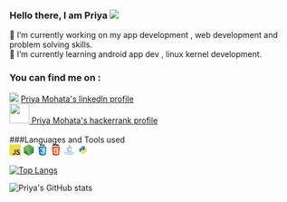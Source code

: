 ### Hello there, I am Priya <img src="https://raw.githubusercontent.com/MartinHeinz/MartinHeinz/master/wave.gif" width="30px">

🔭 I’m currently working on my app development , web development and problem solving skills. <br>
🌱 I’m currently learning android app dev , linux kernel development.
 ### You can find me on :
<img src="https://neilpatel.com/wp-content/uploads/2017/05/LinkedIn.jpg" width="35px"> <a href="https://www.linkedin.com/in/priya-mohata-a02170196">  Priya Mohata's linkedln profile</a><br>
<img src="https://upload.wikimedia.org/wikipedia/commons/4/40/HackerRank_Icon-1000px.png" height="35px" width="35px"><a href="https://www.hackerrank.com/mohatapriya">  Priya Mohata's hackerrank profile</a><br>
<br>
###Languages and Tools used <br>
<code><img height="20" src="https://raw.githubusercontent.com/github/explore/80688e429a7d4ef2fca1e82350fe8e3517d3494d/topics/javascript/javascript.png"></code>
<code><img height="20" src="https://raw.githubusercontent.com/github/explore/80688e429a7d4ef2fca1e82350fe8e3517d3494d/topics/nodejs/nodejs.png"></code>
<code><img height="20" src="https://raw.githubusercontent.com/github/explore/80688e429a7d4ef2fca1e82350fe8e3517d3494d/topics/css/css.png"></code>
<code><img height="20" src="https://raw.githubusercontent.com/github/explore/80688e429a7d4ef2fca1e82350fe8e3517d3494d/topics/html/html.png"></code>
<code><img height="20" src="https://raw.githubusercontent.com/github/explore/80688e429a7d4ef2fca1e82350fe8e3517d3494d/topics/c/c.png"></code>
<code><img height="20" src="https://raw.githubusercontent.com/github/explore/80688e429a7d4ef2fca1e82350fe8e3517d3494d/topics/python/python.png"></code>

[![Top Langs](https://github-readme-stats.vercel.app/api/top-langs/?username=Priya2410&layout=compact&show_icons=true&theme=radical)](https://github.com/Priya2410/github-readme-stats)

  ![Priya's GitHub stats](https://github-readme-stats.vercel.app/api?username=Priya2410&show_icons=true&theme=radical)
<!--
**Priya2410/Priya2410** is a ✨ _special_ ✨ repository because its `README.md` (this file) appears on your GitHub profile.

Here are some ideas to get you started:

- 🔭 I’m currently working on my app development , web development and problem solving skills.
- 📫 How to reach me: 
<link href="
- 😄 Pronouns: ...
- ⚡ Fun fact: ...
-->
